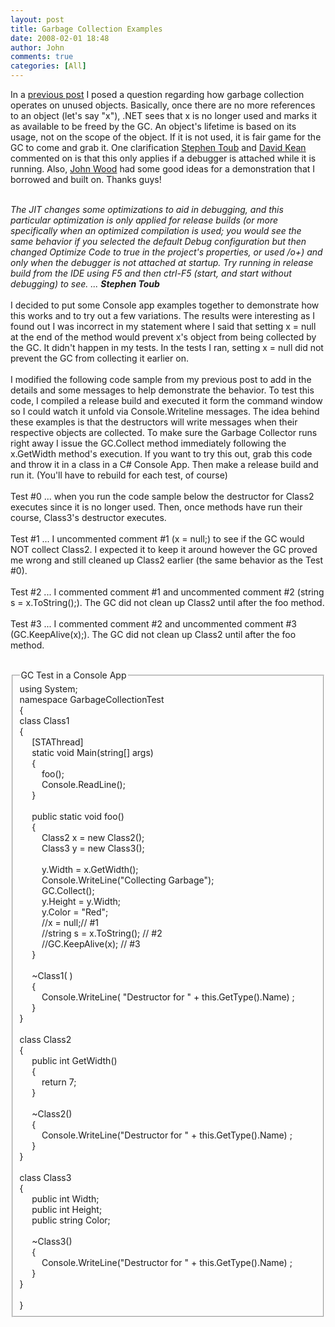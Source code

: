 ```yaml
---
layout: post
title: Garbage Collection Examples
date: 2008-02-01 18:48
author: John
comments: true
categories: [All]
---
```

<P>In a <A href="/blogs/john.papa/archive/2005/04/02/61096.aspx">previous post</A> I posed a question regarding how garbage collection operates on unused objects. Basically, once there are no more references to an object (let's say "x"), .NET sees that x is no longer used and marks it as available to be freed by the GC. An object's lifetime is based on its usage, not on the scope of the object. If it is not used, it is fair game for the GC to come and grab it. One clarification <A href="http://blogs.msdn.com/toub/">Stephen Toub</A> and <A href="http://davidkean.net/">David Kean</A> commented on is that this only applies if a debugger is attached while it is running. Also, <A href="http://dotnetjunkies.com/weblog/johnwood/">John Wood</A> had some good ideas for a demonstration that I borrowed and built on. Thanks guys! </P><BR><I>The JIT changes some optimizations to aid in debugging, and this particular optimization is only applied for release builds (or more specifically when an optimized compilation is used; you would see the same behavior if you selected the default Debug configuration but then changed Optimize Code to true in the project's properties, or used /o+) and only when the debugger is not attached at startup. Try running in release build from the IDE using F5 and then ctrl-F5 (start, and start without debugging) to see. ... <B>Stephen Toub</B></I> <BR><BR>I decided to put some Console app examples together to demonstrate how this works and to try out a few variations. The results were interesting as I found out I was incorrect in my statement where I said that setting x = null at the end of the method would prevent x's object from being collected by the GC. It didn't happen in my tests. In the tests I ran, setting x = null did not prevent the GC from collecting it earlier on. <BR><BR>I modified the following code sample from my previous post to add in the details and some messages to help demonstrate the behavior. To test this code, I compiled a release build and executed it form the command window so I could watch it unfold via Console.Writeline messages. The idea behind these examples is that the destructors will write messages when their respective objects are collected. To make sure the Garbage Collector runs right away I issue the GC.Collect method immediately following the x.GetWidth method's execution. If you want to try this out, grab this code and throw it in a class in a C# Console App. Then make a release build and run it. (You'll have to rebuild for each test, of course) <BR><BR>Test #0 ... when you run the code sample below the destructor for Class2 executes since it is no longer used. Then, once methods have run their course, Class3's destructor executes. <BR><BR>Test #1 ... I uncommented comment #1 (x = null;) to see if the GC would NOT collect Class2. I expected it to keep it around however the GC proved me wrong and still cleaned up Class2 earlier (the same behavior as the Test #0). <BR><BR>Test #2 ... I commented comment #1 and uncommented comment #2 (string s = x.ToString();). The GC did not clean up Class2 until after the foo method. <BR><BR>Test #3 ... I commented comment #2 and uncommented comment #3 (GC.KeepAlive(x);). The GC did not clean up Class2 until after the foo method. <BR><BR> <P></P> <FIELDSET><LEGEND>GC Test in a Console App</LEGEND><SPAN class="myCode"><SPAN class="myKeyword">using</SPAN> System; <BR><SPAN class="myKeyword">namespace</SPAN> GarbageCollectionTest <BR>{ <BR><SPAN class="myKeyword">class</SPAN> Class1 <BR>{ <BR>&nbsp;&nbsp;&nbsp;&nbsp; [STAThread] <BR>&nbsp;&nbsp;&nbsp;&nbsp; <SPAN class="myKeyword">static void</SPAN> Main(<SPAN class="myKeyword">string</SPAN>[] args) <BR>&nbsp;&nbsp;&nbsp;&nbsp; { <BR>&nbsp;&nbsp;&nbsp;&nbsp;&nbsp;&nbsp;&nbsp;&nbsp; foo(); <BR>&nbsp;&nbsp;&nbsp;&nbsp;&nbsp;&nbsp;&nbsp;&nbsp; Console.ReadLine(); <BR>&nbsp;&nbsp;&nbsp;&nbsp; } <BR><BR>&nbsp;&nbsp;&nbsp;&nbsp; <SPAN class="myKeyword">public static void</SPAN> foo() <BR>&nbsp;&nbsp;&nbsp;&nbsp; { <BR>&nbsp;&nbsp;&nbsp;&nbsp;&nbsp;&nbsp;&nbsp;&nbsp; Class2 x = <SPAN class="myKeyword">new</SPAN> Class2(); <BR>&nbsp;&nbsp;&nbsp;&nbsp;&nbsp;&nbsp;&nbsp;&nbsp; Class3 y = <SPAN class="myKeyword">new</SPAN> Class3(); <BR><BR>&nbsp;&nbsp;&nbsp;&nbsp;&nbsp;&nbsp;&nbsp;&nbsp; y.Width = x.GetWidth(); <BR>&nbsp;&nbsp;&nbsp;&nbsp;&nbsp;&nbsp;&nbsp;&nbsp; Console.WriteLine("Collecting Garbage"); <BR>&nbsp;&nbsp;&nbsp;&nbsp;&nbsp;&nbsp;&nbsp;&nbsp; GC.Collect(); <BR>&nbsp;&nbsp;&nbsp;&nbsp;&nbsp;&nbsp;&nbsp;&nbsp; y.Height = y.Width; <BR>&nbsp;&nbsp;&nbsp;&nbsp;&nbsp;&nbsp;&nbsp;&nbsp; y.Color = "Red"; <BR>&nbsp;&nbsp;&nbsp;&nbsp;&nbsp;&nbsp;&nbsp;&nbsp; <SPAN class=myComment>//x = null;// #1</SPAN> <BR>&nbsp;&nbsp;&nbsp;&nbsp;&nbsp;&nbsp;&nbsp;&nbsp; <SPAN class=myComment>//string s = x.ToString(); // #2</SPAN> <BR>&nbsp;&nbsp;&nbsp;&nbsp;&nbsp;&nbsp;&nbsp;&nbsp; <SPAN class=myComment>//GC.KeepAlive(x); // #3</SPAN> <BR>&nbsp;&nbsp;&nbsp;&nbsp; } <BR><BR>&nbsp;&nbsp;&nbsp;&nbsp; ~Class1( ) <BR>&nbsp;&nbsp;&nbsp;&nbsp; { <BR>&nbsp;&nbsp;&nbsp;&nbsp;&nbsp;&nbsp;&nbsp;&nbsp; Console.WriteLine( "Destructor for " + <SPAN class="myKeyword">this</SPAN>.GetType().Name) ; <BR>&nbsp;&nbsp;&nbsp;&nbsp; } <BR>} <BR><BR><SPAN class="myKeyword">class</SPAN> Class2 <BR>{ <BR>&nbsp;&nbsp;&nbsp;&nbsp; <SPAN class="myKeyword">public int</SPAN> GetWidth() <BR>&nbsp;&nbsp;&nbsp;&nbsp; { <BR>&nbsp;&nbsp;&nbsp;&nbsp;&nbsp;&nbsp;&nbsp;&nbsp; <SPAN class="myKeyword">return</SPAN> 7; <BR>&nbsp;&nbsp;&nbsp;&nbsp; } <BR><BR>&nbsp;&nbsp;&nbsp;&nbsp; ~Class2() <BR>&nbsp;&nbsp;&nbsp;&nbsp; { <BR>&nbsp;&nbsp;&nbsp;&nbsp;&nbsp;&nbsp;&nbsp;&nbsp; Console.WriteLine("Destructor for " + <SPAN class="myKeyword">this</SPAN>.GetType().Name) ; <BR>&nbsp;&nbsp;&nbsp;&nbsp; } <BR>} <BR><BR><SPAN class="myKeyword">class</SPAN> Class3 <BR>{ <BR>&nbsp;&nbsp;&nbsp;&nbsp; <SPAN class="myKeyword">public int</SPAN> Width; <BR>&nbsp;&nbsp;&nbsp;&nbsp; <SPAN class="myKeyword">public int</SPAN> Height; <BR>&nbsp;&nbsp;&nbsp;&nbsp; <SPAN class="myKeyword">public string</SPAN> Color; <BR><BR>&nbsp;&nbsp;&nbsp;&nbsp; ~Class3() <BR>&nbsp;&nbsp;&nbsp;&nbsp; { <BR>&nbsp;&nbsp;&nbsp;&nbsp;&nbsp;&nbsp;&nbsp;&nbsp; Console.WriteLine("Destructor for " + <SPAN class="myKeyword">this</SPAN>.GetType().Name) ; <BR>&nbsp;&nbsp;&nbsp;&nbsp; } <BR>} <BR><BR>} <BR></SPAN></FIELDSET>

